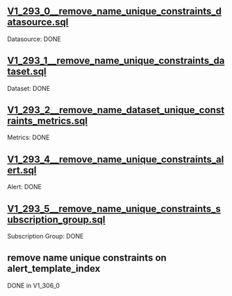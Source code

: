 
## [V1_293_0__remove_name_unique_constraints_datasource.sql](V1_293_0__remove_name_unique_constraints_datasource.sql)
Datasource: DONE

## [V1_293_1__remove_name_unique_constraints_dataset.sql](V1_293_1__remove_name_unique_constraints_dataset.sql)
Dataset: DONE

## [V1_293_2__remove_name_dataset_unique_constraints_metrics.sql](V1_293_2__remove_name_dataset_unique_constraints_metrics.sql)
Metrics: DONE

## [V1_293_4__remove_name_unique_constraints_alert.sql](V1_293_4__remove_name_unique_constraints_alert.sql)
Alert: DONE

## [V1_293_5__remove_name_unique_constraints_subscription_group.sql](V1_293_5__remove_name_unique_constraints_subscription_group.sql)
Subscription Group: DONE

## remove name unique constraints on alert_template_index
DONE in V1_306_0

